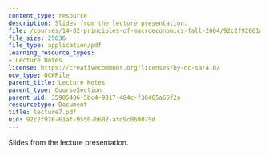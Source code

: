 ```yaml
---
content_type: resource
description: Slides from the lecture presentation.
file: /courses/14-02-principles-of-macroeconomics-fall-2004/92c2f92061af9550b602afd9c060075d_lecture7.pdf
file_size: 25636
file_type: application/pdf
learning_resource_types:
- Lecture Notes
license: https://creativecommons.org/licenses/by-nc-sa/4.0/
ocw_type: OCWFile
parent_title: Lecture Notes
parent_type: CourseSection
parent_uid: 35905406-5bc4-9017-484c-f36465a65f2a
resourcetype: Document
title: lecture7.pdf
uid: 92c2f920-61af-9550-b602-afd9c060075d
---
```

Slides from the lecture presentation.